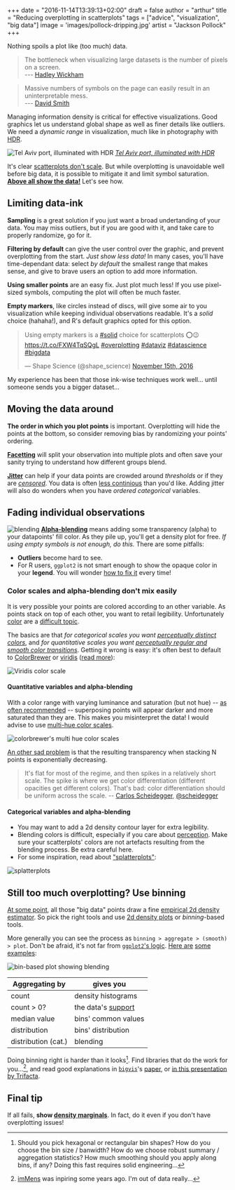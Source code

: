 +++
date = "2016-11-14T13:39:13+02:00"
draft = false
author = "arthur"
title = "Reducing overplotting in scatterplots"
tags = ["advice", "visualization", "big data"]
image = 'images/pollock-dripping.jpg'
artist = "Jackson Pollock"
+++

Nothing spoils a plot like (too much) data.

<!--more-->

> The bottleneck when visualizing large datasets is the number of pixels on a screen.<br>--- [Hadley Wickham](http://vita.had.co.nz/papers/bigvis.pdf)

> Massive numbers of symbols on the page can easily result in an uninterpretable mess.<br>--- [David Smith](http://blog.revolutionanalytics.com/2013/04/visualize-large-data-sets-with-the-bigvis-package.html)

Managing information density is critical for effective visualizations. Good graphics let us understand global shape as well as finer details like outliers. We need a *dynamic range* in visualization, much like in photography with [HDR](https://en.wikipedia.org/wiki/High-dynamic-range_imaging).

![Tel Aviv port, illuminated with HDR](/images/Tel-Aviv-Port_long-exposure_HDR.small.jpg)
*[Tel Aviv port, illuminated with HDR](https://he.wikipedia.org/wiki/%D7%A7%D7%95%D7%91%D7%A5:Tel-Aviv_Port_(long-exposure_HDR).jpg)*

It's clear [scatterplots don't scale](#soon-a-new-article-on-how-classic-viz-dont-scale). But while overplotting is unavoidable well before big data, it is possible to mitigate it and limit symbol saturation.<br>
**[Above all show the data!](https://en.wikipedia.org/wiki/Edward_Tufte)** Let's see how.

## Limiting data-ink
**Sampling** is a great solution if you just want a broad undertanding of your data. You may miss outliers, but if you are good with it, and take care to properly randomize, go for it.

**Filtering by default** can give the user control over the graphic, and prevent overplotting from the start. *Just show less data!* In many cases, you'll have time-dependant data: select *by default* the smallest range that makes sense, and give to brave users an option to add more information. 

**Using smaller points** are an easy fix. Just plot much less! If you use pixel-sized symbols, computing the plot will often be much faster.

**Empty markers**, like circles instead of discs, will give some air to you visualization while keeping individual observations readable. It's a *solid* choice (hahaha!), and R's default graphics opted for this option.

<blockquote class="twitter-tweet" data-lang="fr"><p lang="en" dir="ltr">Using empty markers is a <a href="https://twitter.com/hashtag/solid?src=hash">#solid</a> choice for scatterplots ⭕️😉 <a href="https://t.co/FXW4TqSQgL">https://t.co/FXW4TqSQgL</a> <a href="https://twitter.com/hashtag/overplotting?src=hash">#overplotting</a> <a href="https://twitter.com/hashtag/dataviz?src=hash">#dataviz</a> <a href="https://twitter.com/hashtag/datascience?src=hash">#datascience</a> <a href="https://twitter.com/hashtag/bigdata?src=hash">#bigdata</a></p>&mdash; Shape Science (@shape_science) <a href="https://twitter.com/shape_science/status/798546958260506624">November 15th, 2016</a></blockquote>
<script async src="//platform.twitter.com/widgets.js" charset="utf-8"></script> 

My experience has been that those ink-wise techniques work well... until someone sends you a bigger dataset...

## Moving the data around
**The order in which you plot points** is important. Overplotting will hide the points at the bottom, so consider removing bias by randomizing your points' ordering.

**[Facetting](https://plot.ly/ggplot2/facet/)** will split your observation into multiple plots and often save your sanity trying to understand how different groups blend.

**[Jitter](http://docs.ggplot2.org/current/geom_jitter.html)** can help if your data points are crowded around *thresholds* or if they are [*censored*](https://en.wikipedia.org/wiki/Censoring_(statistics)). You data is often [less continious](https://www.chrisstucchio.com/blog/2012/dont_use_scatterplots.html) than you'd like. Adding jitter will also do wonders when you have *ordered categorical* variables.


## Fading individual observations
![blending](/images/venn-diagram.png)
**[Alpha-blending](https://en.wikipedia.org/wiki/Alpha_compositing)** means adding some transparency (alpha) to your datapoints' fill color. As they pile up, you'll get a density plot for free. *If using empty symbols is not enough, do this.* There are some pitfalls:

- **Outliers** become hard to see. 
- For R users, `ggplot2` is not smart enough to show the opaque color in your **legend**. You will wonder [how to fix it](http://stackoverflow.com/questions/5290003/how-to-set-legend-alpha-with-ggplot2) every time!

### Color scales and alpha-blending don't mix easily 
It is very possible your points are colored according to an other variable. As points stack on top of each other, you want to retail legibility. Unfortunately [color](https://en.wikipedia.org/wiki/Color_space) are a [difficult topic](http://blog.johnnovak.net/2016/09/21/what-every-coder-should-know-about-gamma/).

The basics are that *for categorical scales you want [perceptually distinct colors](http://tools.medialab.sciences-po.fr/iwanthue/)*, and *for quantitative scales you want [perceptually regular and smooth color transitions](http://tristen.ca/hcl-picker/#/hlc/6/1/273545/E2E062)*. Getting it wrong is easy: it's often best to default to [ColorBrewer](http://colorbrewer2.org/) or [viridis](https://cran.r-project.org/web/packages/viridis/vignettes/intro-to-viridis.html) ([read more](http://bids.github.io/colormap/)):

![Viridis color scale](/images/viridis.png)

#### Quantitative variables and alpha-blending
With a color range with varying luminance and saturation (but not hue) -- [as often recommended](http://www.research.ibm.com/people/l/lloydt/color/color.HTM) -- superposing points will appear darker and more saturated than they are. This makes you misinterpret the data! I would advise to use [multi-hue color scales](https://vis4.net/blog/posts/mastering-multi-hued-color-scales/).

![colorbrewer's multi hue color scales](/images/multi-hue-color-scales-colorbrewer.png)

[An other sad problem](https://news.ycombinator.com/item?id=4030054) is that the resulting transparency when stacking N points is exponentially decreasing. 

> It's flat for most of the regime, and then spikes in a relatively short scale. The spike is where we get color differentiation (different opacities get different colors). That's bad: color differentiation should be uniform across the scale. -- [Carlos Scheidegger](https://cscheid.net/), [@scheidegger](https://twitter.com/scheidegger)

#### Categorical variables and alpha-blending
- You may want to add a 2d density contour layer for extra legibility.
- Blending colors is difficult, especially if you care about [perception](http://www.vis.uni-stuttgart.de/~weiskopf/publications/vis09_blending.pdf). Make sure your scatterplots' colors are not artefacts resulting from the blending process. Be extra careful here.
- For some inspiration, read about ["splatterplots"](http://www.cad.zju.edu.cn/home/vagblog/VAG_Work/IEEEVis2014/Multiscatterplot_haidong/1683_20tvcg12-chen-2346594.pdf):

![splatterplots](/images/splatterplots-explanations.jpg)


## Still too much overplotting? Use binning
[At some point](https://en.wikipedia.org/wiki/Sorites_paradox), all those "big data" points draw a fine [empirical 2d density estimator](https://en.wikipedia.org/wiki/Kernel_density_estimation). So pick the right tools and use [2d density plots](#geom_density_2d) or *binning*-based tools.

More generally you can see the process as `binning > aggregate > (smooth) > plot`. Don't be afraid, it's not far from [`ggplot2`'s logic](http://r4ds.had.co.nz/data-visualisation.html#statistical-transformations). [Here are](http://blog.revolutionanalytics.com/2011/10/ggplot2-for-big-data.html) [some examples](http://stackoverflow.com/a/16122003):

![bin-based plot showing blending](/images/bins-blending.png)

| Aggregating by | gives you           |
|----------------|---------------------|
| count          | density histograms  |
| count > 0?     | the data's [support](https://en.wikipedia.org/wiki/Support_(mathematics))                          |
| median value   | bins' common  values|
| distribution   | bins' distribution  |
| distribution (cat.) |  blending      |

Doing binning right is harder than it looks[^binning-tools-questions]. Find libraries that do the work for you...[^binning-libraries], and read good explanations in [`bigvis`](https://github.com/hadley/bigvis)'s [paper](http://vita.had.co.nz/papers/bigvis.pdf), or [in this presentation by Trifacta](http://skandel.github.io/slides/strata2013/part1).

[^binning-tools-questions]: Should you pick hexagonal or rectangular bin shapes? How do you choose the bin size / banwidth? How do we choose robust summary / aggregation statistics? How much smoothing should you apply along bins, if any? Doing this fast requires solid engineering... 

[^binning-libraries]: [imMens](https://github.com/uwdata/imMens) was inpiring some years ago. I'm out of data really...

## Final tip

If all fails, **show [density marginals](http://www.win-vector.com/blog/2015/06/wanted-a-perfect-scatterplot-with-marginals/)**. In fact, do it even if you don't have overplotting issues!
